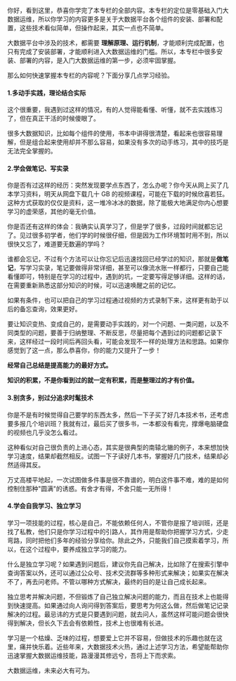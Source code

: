 你好，看到这里，恭喜你学完了本专栏的全部内容。本专栏的定位是零基础入门大数据运维，所以你学习的内容更多是关于大数据平台各个组件的安装、部署和配置，这些技术看似简单，但操作起来，其实一点也不简单。

大数据平台中涉及的技术，都需要 **理解原理、运行机制**，才能顺利完成配置，也只有完成了安装部署，才能顺利进入大数据运维的门槛。所以，本专栏中很多安装、部署的内容，是入门大数据运维的第一步，必须牢固掌握。

那么如何快速掌握本专栏的内容呢？下面分享几点学习经验。

#### 1.多动手实践，理论结合实际

这个很重要，我遇到过这样的情况，有的人觉得能看懂、听懂，就不去实践练习了，但在真正干活的时候傻眼了。

很多大数据知识，比如每个组件的使用，书本中讲得很清楚，看起来也很容易理解，但是组合起来使用却并不那么容易，如果没有多次的动手练习，其中的技巧是无法完全掌握的。

#### 2.学会做笔记、写实录

你是否有过这样的经历：突然发现要学点东西了，怎么办呢？你今天从网上买了几本学习资料，明天从网盘下载几十 GB 的视频课程，可能在下载的时候欣喜若狂。这种方式获取的仅仅是资料，这一堆冷冰冰的数据，除了能极大地满足你内心想要学习的虚荣感，其他的毫无价值。

你是否还有这样的体会：我确实认真学习了，但是学了很多，过段时间就都忘记了。见过很多初学者，他们学的时候很仔细，但是因为工作环境暂时用不到，所以很快又忘了，难道要无数遍的学吗？

谁都会忘记，不过有个方法可以让你忘记后迅速找回已经学过的知识，那就是**做笔记**，写学习实录，笔记要做得非常详细，甚至可以像流水账一样都行，只要自己能看懂即可，特别是在学习的过程中，遇到的坑，一定要写得足够详细。这样的话，在需要重新熟悉这部分知识的时候，可以迅速唤醒之前的记忆。

如果有条件，也可以把自己的学习过程通过视频的方式录制下来，这样更有助于以后的备忘查询，效果更好。

要让知识变热、变成自己的，是需要动手实践的，对一个问题、一类问题，以及不同类型的问题，要善于归纳整理、不断反思，尽量把每个遇到过的问题都记录下来，这样经过一段时间后再回头看，可能会发现不一样的处理方法和思路。如果你感觉到了这一点，那么恭喜你，你的能力又提升了一步！

**经常自己总结是提高能力的最好方式。**

**知识的积累，不是你看到过的就一定有积累，而是整理过的才有价值。**

#### 3.别贪多，别过分追求时髦技术

你是不是有时候觉得自己要学的东西太多，然后一下子买了好几本技术书，还考虑要多报几个培训班？我就有过，最后买了很多书，一本都没有看完，撑爆电脑硬盘的视频也几乎没怎么看过。

这种看似对自己很负责的上进心态，其实是很典型的南辕北辙的例子，本来想加快学习速度，结果却截然相反。试图一下子读好几本书，掌握好几门技术，结果却必然适得其反。

万丈高楼平地起，一次试图做多件事是很不靠谱的，明白这件事不难，难的是如何控制住那种"圆满"的诱惑。有舍才有得，不舍只能一无所得！

#### 4.学会自我学习、独立学习

学习一项技能的过程，核心是自己，不能依赖任何人，不管你是报了培训班，还是找了私教，他们只是你学习过程中的引路人，其作用是帮助你把握学习方式，少走弯路，同时把他们多年的经验分享给你。除此之外，只能我们自己摸索着学习，所以，在这个过程中，要养成独立学习的能力。

什么是独立学习呢？如果遇到问题后，建议你先自己解决，比如除了在搜索引擎中查询答案以外，还可以通过公众号、技术交流群等多种形式来解决；如果实在解决不了，再去问老师。不管以哪种方式解决，最终的目的是让自己成长起来。

独立思考并解决问题，不但锻炼了自己独立解决问题的能力，而且在技术上也能得到快速提高。如果通过向人询问得到答案后，要思考为何这么做，然后做笔记记录解决的过程。最忌讳的方式是只要遇到问题，就去问人，虽然这样可能问题会很快得到解决，但长久下去会有依赖性，技术上也很难有长进。

学习是一个枯燥、乏味的过程，想要爱上它并不容易，但做技术的乐趣也就在这里，痛并快乐着。近些年来，大数据技术火热，通过上述学习方法，希望能帮助你迅速掌握大数据运维技能，路漫漫其修远兮，吾将上下而求索。

大数据运维，未来必大有可为。
